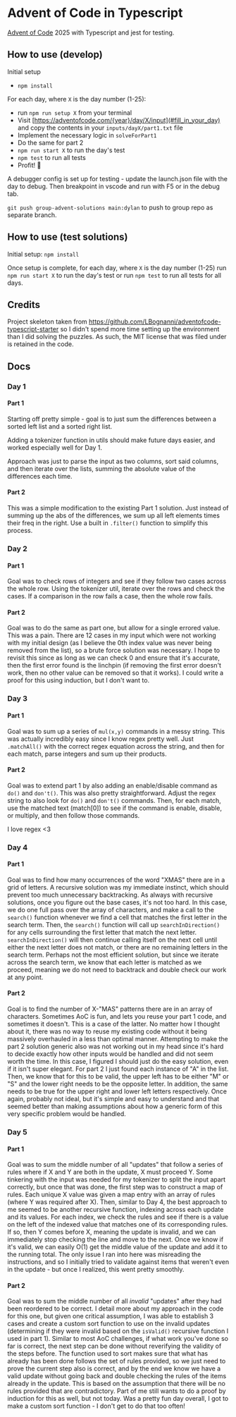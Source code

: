 # Advent of Code in Typescript

[Advent of Code](https://adventofcode.com/) 2025 with Typescript and jest for testing.

## How to use (develop)

Initial setup

- `npm install`

For each day, where `X` is the day number (1-25):

- run `npm run setup X` from your terminal
- Visit [https://adventofcode.com/{year}/day/X/input](#fill_in_your_day) and copy the contents in your `inputs/dayX/part1.txt` file
- Implement the necessary logic in `solveForPart1`
- Do the same for part 2
- `npm run start X` to run the day's test
- `npm test` to run all tests
- Profit! 🎉

A debugger config is set up for testing - update the launch.json file with the day to debug. Then breakpoint in vscode and run with F5 or in the debug tab.

`git push group-advent-solutions main:dylan` to push to group repo as separate branch.

## How to use (test solutions)

Initial setup: `npm install`

Once setup is complete, for each day, where `X` is the day number (1-25) run `npm run start X` to run the day's test or run `npm test` to run all tests for all days.

## Credits

Project skeleton taken from <https://github.com/LBognanni/adventofcode-typescript-starter> so I didn't spend more time setting up the environment than I did solving the puzzles. As such, the MIT license that was filed under is retained in the code.

## Docs

### Day 1

#### Part 1

Starting off pretty simple - goal is to just sum the differences between a sorted left list and a sorted right list.

Adding a tokenizer function in utils should make future days easier, and worked especially well for Day 1.

Approach was just to parse the input as two columns, sort said columns, and then iterate over the lists, summing the absolute value of the differences each time.

#### Part 2

This was a simple modification to the existing Part 1 solution. Just instead of summing up the abs of the differences, we sum up all left elements times their freq in the right. Use a built in `.filter()` function to simplify this process.

### Day 2

#### Part 1

Goal was to check rows of integers and see if they follow two cases across the whole row. Using the tokenizer util, iterate over the rows and check the cases. If a comparison in the row fails a case, then the whole row fails.

#### Part 2

Goal was to do the same as part one, but allow for a single errored value. This was a pain. There are 12 cases in my input which were not working with my initial design (as I believe the 0th index value was never being removed from the list), so a brute force solution was necessary. I hope to revisit this since as long as we can check 0 and ensure that it's accurate, then the first error found is the linchpin (if removing the first error doesn't work, then no other value can be removed so that it works). I could write a proof for this using induction, but I don't want to.

### Day 3

#### Part 1

Goal was to sum up a series of `mul(x,y)` commands in a messy string. This was actually incredibly easy since I know regex pretty well. Just `.matchAll()` with the correct regex equation across the string, and then for each match, parse integers and sum up their products.

#### Part 2

Goal was to extend part 1 by also adding an enable/disable command as `do()` and `don't()`. This was also pretty straightforward. Adjust the regex string to also look for `do()` and `don't()` commands. Then, for each match, use the matched text (match[0]) to see if the command is enable, disable, or multiply, and then follow those commands.

I love regex <3

### Day 4

#### Part 1

Goal was to find how many occurrences of the word "XMAS" there are in a grid of letters. A recursive solution was my immediate instinct, which should prevent too much unnecessary backtracking. As always with recursive solutions, once you figure out the base cases, it's not too hard. In this case, we do one full pass over the array of characters, and make a call to the `search()` function whenever we find a cell that matches the first letter in the search term. Then, the `search()` function will call up `searchInDirection()` for any cells surrounding the first letter that match the next letter. `searchInDirection()` will then continue calling itself on the next cell until either the next letter does not match, or there are no remaining letters in the search term. Perhaps not the most efficient solution, but since we iterate across the search term, we know that each letter is matched as we proceed, meaning we do not need to backtrack and double check our work at any point.

#### Part 2

Goal is to find the number of X-"MAS" patterns there are in an array of characters. Sometimes AoC is fun, and lets you reuse your part 1 code, and sometimes it doesn't. This is a case of the latter. No matter how I thought about it, there was no way to reuse my existing code without it being massively overhauled in a less than optimal manner. Attempting to make the part 2 solution generic also was not working out in my head since it's hard to decide exactly how other inputs would be handled and did not seem worth the time. In this case, I figured I should just do the easy solution, even if it isn't super elegant. For part 2 I just found each instance of "A" in the list. Then, we know that for this to be valid, the upper left has to be either "M" or "S" and the lower right needs to be the opposite letter. In addition, the same needs to be true for the upper right and lower left letters respectively. Once again, probably not ideal, but it's simple and easy to understand and that seemed better than making assumptions about how a generic form of this very specific problem would be handled.

### Day 5

#### Part 1

Goal was to sum the middle number of all "updates" that follow a series of rules where if X and Y are both in the update, X must proceed Y. Some tinkering with the input was needed for my tokenizer to split the input apart correctly, but once that was done, the first step was to construct a map of rules. Each unique X value was given a map entry with an array of rules (where Y was required after X). Then, similar to Day 4, the best approach to me seemed to be another recursive function, indexing across each update and its values. For each index, we check the rules and see if there is a value on the left of the indexed value that matches one of its corresponding rules. If so, then Y comes before X, meaning the update is invalid, and we can immediately stop checking the line and move to the next. Once we know if it's valid, we can easily O(1) get the middle value of the update and add it to the running total. The only issue I ran into here was misreading the instructions, and so I initially tried to validate against items that weren't even in the update - but once I realized, this went pretty smoothly.

#### Part 2

Goal was to sum the middle number of all _invalid_ "updates" after they had been reordered to be correct. I detail more about my approach in the code for this one, but given one critical assumption, I was able to establish 3 cases and create a custom sort function to use on the invalid updates (determining if they were invalid based on the `isValid()` recursive function I used in part 1). Similar to most AoC challenges, if what work you've done so far is correct, the next step can be done without reverifying the validity of the steps before. The function used to sort makes sure that what has already has been done follows the set of rules provided, so we just need to prove the current step also is correct, and by the end we know we have a valid update without going back and double checking the rules of the items already in the update. This is based on the assumption that there will be no rules provided that are contradictory. Part of me still wants to do a proof by induction for this as well, but not today. Was a pretty fun day overall, I got to make a custom sort function - I don't get to do that too often!
